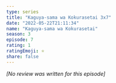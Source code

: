 ```yaml
---
type: series
title: "Kaguya-sama wa Kokurasetai 3x7"
date: "2022-05-22T21:11:34"
name: "Kaguya-sama wa Kokurasetai"
season: 3
episode: 7
rating: 1
ratingEmoji: ⭐️
share: false
---
```


*[No review was written for this episode]*
